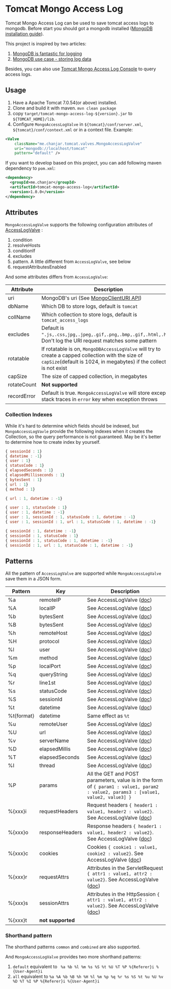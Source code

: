 Tomcat Mongo Access Log
=======================

Tomcat Mongo Access Log can be used to save tomcat access logs to mongodb. Before start you should got a mongodb installed ([MongoDB installation guide](http://docs.mongodb.org/manual/installation/)).

This project is inspired by two articles:

1. [MongoDB is fantastic for logging](http://blog.mongodb.org/post/172254834/mongodb-is-fantastic-for-logging)
2. [MongoDB use case - storing log data](http://docs.mongodb.org/ecosystem/use-cases/storing-log-data/)

Besides, you can also use [Tomcat Mongo Access Log Console](https://github.com/chanjarster/tomcat-mongo-access-log-console) to query access logs.

## Usage

1. Have a Apache Tomcat 7.0.54(or above) installed. 
2. Clone and build it with maven. ```mvn clean package```
3. copy ``target/tomcat-mongo-access-log-${version}.jar`` to ``${TOMCAT_HOME}/lib``.
4. Configure ``MongoAccessLogValve`` in ``${tomcat}/conf/server.xml``, ``${tomcat}/conf/context.xml`` or in a context file. Example:
```xml
<Valve 
    className="me.chanjar.tomcat.valves.MongoAccessLogValve" 
    uri="mongodb://localhost/tomcat"
    pattern="default" />
```

If you want to develop based on this project, you can add following maven dependency to ``pom.xml``:

```xml
<dependency>
  <groupId>me.chanjar</groupId>
  <artifactId>tomcat-mongo-access-log</artifactId>
  <version>1.0.0</version>
</dependency>
```

## Attributes

``MongoAccessLogValve`` supports the following configuration attributes of [AccessLogValve](http://tomcat.apache.org/tomcat-7.0-doc/config/valve.html#Access_Log_Valve) :

1. condition
1. resolveHosts
1. conditionIf
1. excludes
1. pattern. A little different from ``AccessLogValve``, see below 
1. requestAttributesEnabled

And some attributes differs from ``AccessLogValve``:

| Attribute   | Description |
|-------------|-------------|
| uri         | MongoDB's uri (See [MongoClientURI API](http://api.mongodb.org/java/current/com/mongodb/MongoClientURI.html))     |
| dbName      | Which DB to store logs, default is ``tomcat`` |
| collName    | Which collection to store logs, default is ``tomcat_access_logs``      |
| excludes    | Default is ``".js,.css,jpg,.jpeg,.gif,.png,.bmp,.gif,.html,.htm"``. Don't log the URI request matches some pattern    |
| rotatable   | If rotatable is on, ``MongoDBAccessLogValve`` will try to create a capped collection with the size of ``capSize``(default is 1024, in megabytes) if the collection is not exist     |
| capSize     | The size of capped collection, in megabytes |
| rotateCount | **Not supported** |
| recordError | Default is true. ``MongoAccessLogValve`` will store exception stack traces in ``error`` key when exception throws |

### Collection Indexes

While it's hard to determine which fields should be indexed, but ``MongoAccessLogVavle`` provide the following indexes when it creates the Collection, so the query performance is not guaranteed. May be it's better to determine how to create index by yourself.  

```javascript
{ sessionId : 1}
{ datetime : -1}
{ user : 1}
{ statusCode : 1}
{ elapsedSeconds : 1}
{ elapsedMilliseconds : 1}
{ bytesSent : 1}
{ url : 1}
{ method : 1}

{ url : 1, datetime : -1}

{ user : 1, statusCode : 1}
{ user : 1, datetime : -1}
{ user : 1, sessionId : 1, statusCode : 1, datetime : -1}
{ user : 1, sessionId : 1, url : 1, statusCode : 1, datetime : -1}

{ sessionId : 1, datetime : -1}
{ sessionId : 1, statusCode : 1}
{ sessionId : 1, statusCode : 1, datetime : -1}
{ sessionId : 1, url : 1, statusCode : 1, datetime : -1}
```

## Patterns

All the pattern of ``AccessLogValve`` are supported while ``MongoAccessLogValve`` save them in a JSON form.

| Pattern    | Key            | Description |
|------------|----------------|-----------|
| %a         | remoteIP       | See AccessLogValve ([doc](http://tomcat.apache.org/tomcat-7.0-doc/config/valve.html#Access_Log_Valve)) | 
| %A         | localIP        | See AccessLogValve ([doc](http://tomcat.apache.org/tomcat-7.0-doc/config/valve.html#Access_Log_Valve)) | 
| %b         | bytesSent      | See AccessLogValve ([doc](http://tomcat.apache.org/tomcat-7.0-doc/config/valve.html#Access_Log_Valve)) | 
| %B         | bytesSent      | See AccessLogValve ([doc](http://tomcat.apache.org/tomcat-7.0-doc/config/valve.html#Access_Log_Valve)) | 
| %h         | remoteHost     | See AccessLogValve ([doc](http://tomcat.apache.org/tomcat-7.0-doc/config/valve.html#Access_Log_Valve)) | 
| %H         | protocol       | See AccessLogValve ([doc](http://tomcat.apache.org/tomcat-7.0-doc/config/valve.html#Access_Log_Valve)) | 
| %l         | user           | See AccessLogValve ([doc](http://tomcat.apache.org/tomcat-7.0-doc/config/valve.html#Access_Log_Valve)) | 
| %m         | method         | See AccessLogValve ([doc](http://tomcat.apache.org/tomcat-7.0-doc/config/valve.html#Access_Log_Valve)) | 
| %p         | localPort      | See AccessLogValve ([doc](http://tomcat.apache.org/tomcat-7.0-doc/config/valve.html#Access_Log_Valve)) | 
| %q         | queryString    | See AccessLogValve ([doc](http://tomcat.apache.org/tomcat-7.0-doc/config/valve.html#Access_Log_Valve)) | 
| %r         | line1st        | See AccessLogValve ([doc](http://tomcat.apache.org/tomcat-7.0-doc/config/valve.html#Access_Log_Valve)) | 
| %s         | statusCode     | See AccessLogValve ([doc](http://tomcat.apache.org/tomcat-7.0-doc/config/valve.html#Access_Log_Valve)) | 
| %S         | sessionId      | See AccessLogValve ([doc](http://tomcat.apache.org/tomcat-7.0-doc/config/valve.html#Access_Log_Valve)) | 
| %t         | datetime       | See AccessLogValve ([doc](http://tomcat.apache.org/tomcat-7.0-doc/config/valve.html#Access_Log_Valve)) | 
| %t{format} | datetime       | Same effect as ``%t`` | 
| %u         | remoteUser     | See AccessLogValve ([doc](http://tomcat.apache.org/tomcat-7.0-doc/config/valve.html#Access_Log_Valve)) | 
| %U         | url            | See AccessLogValve ([doc](http://tomcat.apache.org/tomcat-7.0-doc/config/valve.html#Access_Log_Valve)) | 
| %v         | serverName     | See AccessLogValve ([doc](http://tomcat.apache.org/tomcat-7.0-doc/config/valve.html#Access_Log_Valve)) | 
| %D         | elapsedMillis  | See AccessLogValve ([doc](http://tomcat.apache.org/tomcat-7.0-doc/config/valve.html#Access_Log_Valve)) | 
| %T         | elapsedSeconds | See AccessLogValve ([doc](http://tomcat.apache.org/tomcat-7.0-doc/config/valve.html#Access_Log_Valve)) | 
| %I         | thread         | See AccessLogValve ([doc](http://tomcat.apache.org/tomcat-7.0-doc/config/valve.html#Access_Log_Valve)) | 
| %P         | params         | All the GET and POST parameters, value is in the form of ``{ param1 : value1, param2 : value2, params3 : [value1, value2, value3] }`` | 
| %{xxx}i    | requestHeaders     | Request headers ``{ header1 : value1, header2 : value2}``. See AccessLogValve ([doc](http://tomcat.apache.org/tomcat-7.0-doc/config/valve.html#Access_Log_Valve)) |
| %{xxx}o    | responseHeaders    | Response headers ``{ header1 : value1, header2 : value2}``. See AccessLogValve ([doc](http://tomcat.apache.org/tomcat-7.0-doc/config/valve.html#Access_Log_Valve)) |
| %{xxx}c    | cookies            | Cookies ``{ cookie1 : value1, cookie2 : value2}``. See AccessLogValve ([doc](http://tomcat.apache.org/tomcat-7.0-doc/config/valve.html#Access_Log_Valve)) |
| %{xxx}r    | requestAttrs       | Attributes in the ServletRequest ``{ attr1 : value1, attr2 : value2}``. See AccessLogValve ([doc](http://tomcat.apache.org/tomcat-7.0-doc/config/valve.html#Access_Log_Valve)) |
| %{xxx}s    | sessionAttrs       | Attributes in the HttpSession ``{ attr1 : value1, attr2 : value2}``. See AccessLogValve ([doc](http://tomcat.apache.org/tomcat-7.0-doc/config/valve.html#Access_Log_Valve)) |
| %{xxx}t    | **not supported**  |  |

### Shorthand pattern

The shorthand patterns ``common`` and ``combined`` are also supported.

And ``MongoAccessLogValve`` provides two more shorthand patterns:

1. ``default`` equivalent to `` %a %b %l %m %s %S %t %U %T %P %{Referer}i %{User-Agent}i``
2. ``all`` equivalent to ``%a %A %b %B %h %H %l %m %p %q %r %s %S %t %u %U %v %D %T %I %P %{Referer}i %{User-Agent}i``
